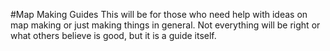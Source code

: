 #Map Making Guides
This will be for those who need help with ideas on map making or just making things in general. Not everything will be right or what others believe is good, but it is a guide itself.
